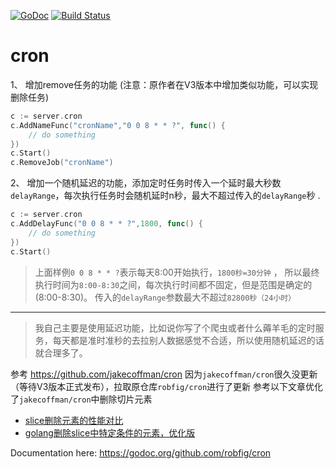 [![GoDoc](http://godoc.org/github.com/robfig/cron?status.png)](http://godoc.org/github.com/robfig/cron) 
[![Build Status](https://travis-ci.org/robfig/cron.svg?branch=master)](https://travis-ci.org/robfig/cron)

# cron
1、 增加remove任务的功能 (注意：原作者在V3版本中增加类似功能，可以实现删除任务)
```go
c := server.cron
c.AddNameFunc("cronName","0 0 8 * * ?", func() {
    // do something
})
c.Start()
c.RemoveJob("cronName")
```
2、 增加一个随机延迟的功能，添加定时任务时传入一个延时最大秒数`delayRange`，每次执行任务时会随机延时n秒，最大不超过传入的`delayRange`秒 .
```go
c := server.cron
c.AddDelayFunc("0 0 8 * * ?",1800, func() {
    // do something
})
c.Start()
```
> 上面样例`0 0 8 * * ?`表示每天8:00开始执行，`1800秒=30分钟` ， 所以最终执行时间为`8:00-8:30`之间，每次执行时间都不固定，但是范围是确定的(8:00-8:30)。
传入的`delayRange`参数最大不超过`82800秒（24小时）`

--------

> 我自己主要是使用延迟功能，比如说你写了个爬虫或者什么薅羊毛的定时服务，每天都是准时准秒的去拉别人数据感觉不合适，所以使用随机延迟的话就合理多了。
 
参考 https://github.com/jakecoffman/cron
因为`jakecoffman/cron`很久没更新（等待V3版本正式发布），拉取原仓库`robfig/cron`进行了更新
参考以下文章优化了`jakecoffman/cron`中删除切片元素
 - [slice删除元素的性能对比](https://www.jianshu.com/p/d276aa7300d1)
 - [golang删除slice中特定条件的元素，优化版](https://blog.csdn.net/liyunlong41/article/details/85132603)

Documentation here: https://godoc.org/github.com/robfig/cron
